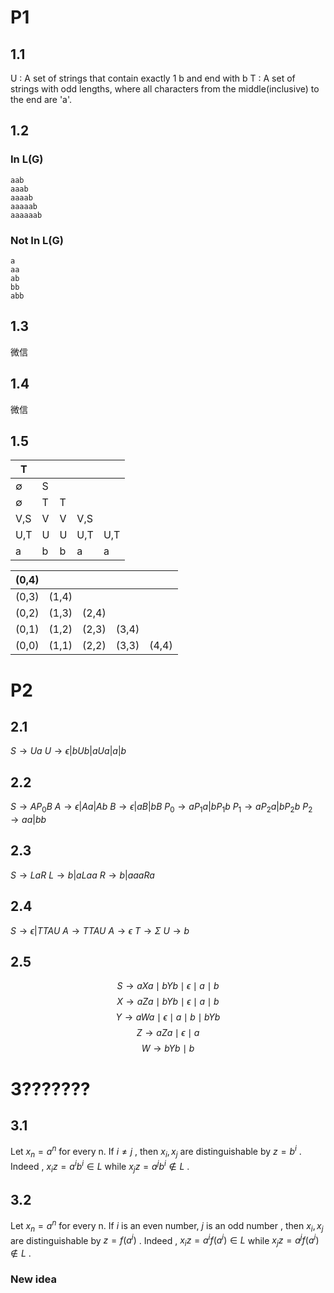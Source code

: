 # P1
## 1.1
U :  A set of strings that contain exactly 1 b and end with b
T :  A set of strings with odd lengths, where all characters from the middle(inclusive) to the end are 'a'.

## 1.2

### In L(G)
```
aab
aaab
aaaab
aaaaab
aaaaaab
```

### Not In L(G)
```
a
aa
ab
bb
abb
```

## 1.3
微信
## 1.4
微信

## 1.5

| T           |     |     |     |     |
| ----------- | --- | --- | --- | --- |
| $\emptyset$ | S   |     |     |     |
| $\emptyset$ | T   | T   |     |     |
| V,S         | V   | V   | V,S |     |
| U,T         | U   | U   | U,T | U,T |
| a           | b   | b   | a   | a   |


| (0,4) |       |       |       |       |
| ----- | ----- | ----- | ----- | ----- |
| (0,3) | (1,4) |       |       |       |
| (0,2) | (1,3) | (2,4) |       |       |
| (0,1) | (1,2) | (2,3) | (3,4) |       |
| (0,0) | (1,1) | (2,2) | (3,3) | (4,4) |

# P2

## 2.1 
$S \rightarrow Ua$
$U \rightarrow \epsilon | bUb | aUa | a | b$

## 2.2

$S \rightarrow AP_0B$
$A \rightarrow \epsilon |Aa|Ab$
$B \rightarrow \epsilon|aB|bB$
$P_0 \rightarrow aP_1a|bP_1b$
$P_1 \rightarrow aP_2a|bP_2b$
$P_2 \rightarrow aa|bb$

## 2.3
$S \rightarrow LaR$
$L \rightarrow b | aLaa$
$R \rightarrow b | aaaRa$

## 2.4
$S \rightarrow \epsilon|TTAU$
$A \rightarrow TTAU$
$A \rightarrow \epsilon$
$T \rightarrow \Sigma$
$U \rightarrow b$

## 2.5
$$
S \rightarrow aXa \mid bYb \mid \epsilon \mid a \mid b
$$
$$
X \rightarrow aZa \mid bYb \mid \epsilon \mid a \mid b
$$
$$
Y \rightarrow aWa \mid \epsilon \mid a \mid b \mid bYb
$$
$$
Z \rightarrow aZa \mid \epsilon \mid a
$$
$$
W \rightarrow bYb\mid b
$$



# 3???????
## 3.1
Let $x_n = a^n$ for every n. If $i \neq j$ , then $x_i,x_j$ are distinguishable by $z=b^i$ . Indeed , $x_i z = a^i b^i \in L$ 
while $x_j z = a^jb^i \notin L$ . 

## 3.2
Let $x_n = a^n$ for every n. If $i$ is an even number, $j$ is an odd number , then $x_i,x_j$ are distinguishable by $z=f(a^i)$ . Indeed , $x_i z = a^i f(a^i) \in L$
while $x_j z = a^jf(a^i) \notin L$ . 


### New idea
